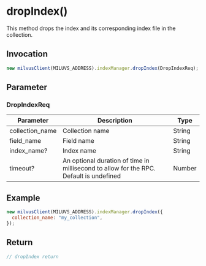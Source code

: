 # dropIndex()

This method drops the index and its corresponding index file in the collection.

## Invocation

```javascript
new milvusClient(MILUVS_ADDRESS).indexManager.dropIndex(DropIndexReq);
```

## Parameter

### DropIndexReq

| Parameter       | Description                                                                            | Type   |
| --------------- | -------------------------------------------------------------------------------------- | ------ |
| collection_name | Collection name                                                                        | String |
| field_name      | Field name                                                                             | String |
| index_name?     | Index name                                                                             | String |
| timeout?        | An optional duration of time in millisecond to allow for the RPC. Default is undefined | Number |

## Example

```javascript
new milvusClient(MILUVS_ADDRESS).indexManager.dropIndex({
  collection_name: "my_collection",
});
```

## Return

```javascript
// dropIndex return
```
